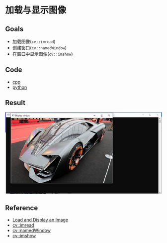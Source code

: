 # 加载与显示图像

## Goals

- 加载图像(`cv::imread`)
- 创建窗口(`cv::namedWindow`)
- 在窗口中显示图像(`cv::imshow`)

## Code

- [cpp](./code/cpp)
- [python](./code/python)

## Result

![result](https://github.com/QWERDF007/LearningOpenCV4/blob/master/project/load_display/result/result.jpg)

## Reference

- [Load and Display an Image](<https://docs.opencv.org/master/db/deb/tutorial_display_image.html>)
- [cv::imread](<https://docs.opencv.org/master/d4/da8/group__imgcodecs.html#ga288b8b3da0892bd651fce07b3bbd3a56>)
- [cv::namedWindow](<https://docs.opencv.org/master/d7/dfc/group__highgui.html#ga5afdf8410934fd099df85c75b2e0888b>)
- [cv::imshow](<https://docs.opencv.org/master/d7/dfc/group__highgui.html#ga453d42fe4cb60e5723281a89973ee563>)

